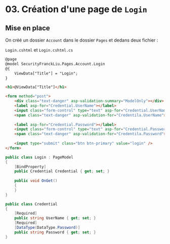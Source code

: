 # 03. Création d'une page de `Login`



## Mise en place

On créé un dossier `Account` dans le dossier `Pages` et dedans deux fichier :

`Login.cshtml` et `Login.cshtml.cs`

```html
@page
@model SecurityFranckLiu.Pages.Account.Login
@{
    ViewData["Title"] = "Login";
}

<h1>@ViewData["Title"]</h1>

<form method="post">
    <div class="text-danger" asp-validation-summary="ModelOnly"></div>
    <label asp-for="Credential.UserName"></label>
    <input class="form-control" type="text" asp-for="Credential.UserName" />
	<span class="text-danger" asp-validation-for="Credentila.UserName"></span>
    
    <label asp-for="Credential.Password"></label>
    <input class="form-control" type="text" asp-for="Credential.Password" />
    <span class="text-danger" asp-validation-for="Credentila.Password"></span>
    
    <input type="submit" class="btn btn-primary" value="login" />
</form>
```

```cs
public class Login : PageModel
{
    [BindProperty]
    public Credential Credential { get; set; }
    
    public void OnGet()
    {
    }
}

public class Credential
{
    [Required]
    public string UserName { get; set; }
    [Required] 
    [DataType(DataType.Password)]
    public string Password { get; set; }
}
```

